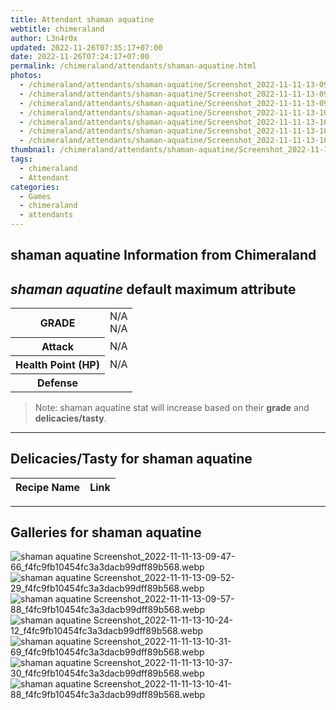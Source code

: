 ```yaml
---
title: Attendant shaman aquatine
webtitle: chimeraland
author: L3n4r0x
updated: 2022-11-26T07:35:17+07:00
date: 2022-11-26T07:24:17+07:00
permalink: /chimeraland/attendants/shaman-aquatine.html
photos:
  - /chimeraland/attendants/shaman-aquatine/Screenshot_2022-11-11-13-09-47-66_f4fc9fb10454fc3a3dacb99dff89b568.webp
  - /chimeraland/attendants/shaman-aquatine/Screenshot_2022-11-11-13-09-52-29_f4fc9fb10454fc3a3dacb99dff89b568.webp
  - /chimeraland/attendants/shaman-aquatine/Screenshot_2022-11-11-13-09-57-88_f4fc9fb10454fc3a3dacb99dff89b568.webp
  - /chimeraland/attendants/shaman-aquatine/Screenshot_2022-11-11-13-10-24-12_f4fc9fb10454fc3a3dacb99dff89b568.webp
  - /chimeraland/attendants/shaman-aquatine/Screenshot_2022-11-11-13-10-31-69_f4fc9fb10454fc3a3dacb99dff89b568.webp
  - /chimeraland/attendants/shaman-aquatine/Screenshot_2022-11-11-13-10-37-30_f4fc9fb10454fc3a3dacb99dff89b568.webp
  - /chimeraland/attendants/shaman-aquatine/Screenshot_2022-11-11-13-10-41-88_f4fc9fb10454fc3a3dacb99dff89b568.webp
thumbnail: /chimeraland/attendants/shaman-aquatine/Screenshot_2022-11-11-13-09-47-66_f4fc9fb10454fc3a3dacb99dff89b568.webp
tags:
  - chimeraland
  - Attendant
categories:
  - Games
  - chimeraland
  - attendants
---
```


<link
  rel="stylesheet"
  href="https://rawcdn.githack.com/dimaslanjaka/Web-Manajemen/870a349/css/bootstrap-5-3-0-alpha3-wrapper.css"
/>
<section id="bootstrap-wrapper">
  <div data-bs-theme="dark">
    <h2>shaman aquatine Information from Chimeraland</h2>
    <h2 id="attribute"><i>shaman aquatine</i> default maximum attribute</h2>
    <div class="row">
      <div class="col mb-2">
        <div class="card">
          <div class="card-body">
            <table>
              <tr>
                <th>GRADE</th>
                <td>N/A <br />N/A</td>
              </tr>
              <tr>
                <th>Attack</th>
                <td>N/A</td>
              </tr>
              <tr>
                <th>Health Point (HP)</th>
                <td>N/A</td>
              </tr>
              <tr>
                <th>Defense</th>
                <td></td>
              </tr>
            </table>
          </div>
        </div>
      </div>
    </div>
    <blockquote>
      Note: shaman aquatine stat will increase based on their <b>grade</b> and
      <b>delicacies/tasty</b>.
    </blockquote>
    <hr />
    <h2 id="delicacies">Delicacies/Tasty for shaman aquatine</h2>
    <div class="card">
      <div class="card-body">
        <div class="table-responsive">
          <table class="table table-striped">
            <thead>
              <tr>
                <th>Recipe Name</th>
                <th>Link</th>
              </tr>
            </thead>
            <tbody></tbody>
          </table>
        </div>
      </div>
    </div>
    <hr />
    <div id="gallery">
      <h2>Galleries for shaman aquatine</h2>
      <div class="row">
        <div class="col-lg-6 col-12">
          <img
            src="https://www.webmanajemen.com/chimeraland/attendants/shaman-aquatine/Screenshot_2022-11-11-13-09-47-66_f4fc9fb10454fc3a3dacb99dff89b568.webp"
            alt="shaman aquatine Screenshot_2022-11-11-13-09-47-66_f4fc9fb10454fc3a3dacb99dff89b568.webp"
          />
        </div>
        <div class="col-lg-6 col-12">
          <img
            src="https://www.webmanajemen.com/chimeraland/attendants/shaman-aquatine/Screenshot_2022-11-11-13-09-52-29_f4fc9fb10454fc3a3dacb99dff89b568.webp"
            alt="shaman aquatine Screenshot_2022-11-11-13-09-52-29_f4fc9fb10454fc3a3dacb99dff89b568.webp"
          />
        </div>
        <div class="col-lg-6 col-12">
          <img
            src="https://www.webmanajemen.com/chimeraland/attendants/shaman-aquatine/Screenshot_2022-11-11-13-09-57-88_f4fc9fb10454fc3a3dacb99dff89b568.webp"
            alt="shaman aquatine Screenshot_2022-11-11-13-09-57-88_f4fc9fb10454fc3a3dacb99dff89b568.webp"
          />
        </div>
        <div class="col-lg-6 col-12">
          <img
            src="https://www.webmanajemen.com/chimeraland/attendants/shaman-aquatine/Screenshot_2022-11-11-13-10-24-12_f4fc9fb10454fc3a3dacb99dff89b568.webp"
            alt="shaman aquatine Screenshot_2022-11-11-13-10-24-12_f4fc9fb10454fc3a3dacb99dff89b568.webp"
          />
        </div>
        <div class="col-lg-6 col-12">
          <img
            src="https://www.webmanajemen.com/chimeraland/attendants/shaman-aquatine/Screenshot_2022-11-11-13-10-31-69_f4fc9fb10454fc3a3dacb99dff89b568.webp"
            alt="shaman aquatine Screenshot_2022-11-11-13-10-31-69_f4fc9fb10454fc3a3dacb99dff89b568.webp"
          />
        </div>
        <div class="col-lg-6 col-12">
          <img
            src="https://www.webmanajemen.com/chimeraland/attendants/shaman-aquatine/Screenshot_2022-11-11-13-10-37-30_f4fc9fb10454fc3a3dacb99dff89b568.webp"
            alt="shaman aquatine Screenshot_2022-11-11-13-10-37-30_f4fc9fb10454fc3a3dacb99dff89b568.webp"
          />
        </div>
        <div class="col-lg-6 col-12">
          <img
            src="https://www.webmanajemen.com/chimeraland/attendants/shaman-aquatine/Screenshot_2022-11-11-13-10-41-88_f4fc9fb10454fc3a3dacb99dff89b568.webp"
            alt="shaman aquatine Screenshot_2022-11-11-13-10-41-88_f4fc9fb10454fc3a3dacb99dff89b568.webp"
          />
        </div>
      </div>
    </div>
  </div>
</section>
